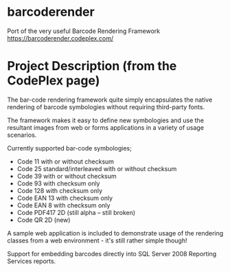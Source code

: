 # barcoderender
Port of the very useful Barcode Rendering Framework https://barcoderender.codeplex.com/

# Project Description (from the CodePlex page)
The bar-code rendering framework quite simply encapsulates the native rendering of barcode symbologies without requiring third-party fonts.

The framework makes it easy to define new symbologies and use the resultant images from web or forms applications in a variety of usage scenarios.

Currently supported bar-code symbologies;

* Code 11 with or without checksum
* Code 25 standard/interleaved with or without checksum
* Code 39 with or without checksum
* Code 93 with checksum only
* Code 128 with checksum only
* Code EAN 13 with checksum only
* Code EAN 8 with checksum only
* Code PDF417 2D (still alpha – still broken)
* Code QR 2D (new)

A sample web application is included to demonstrate usage of the rendering classes from a web environment - it's still rather simple though!

Support for embedding barcodes directly into SQL Server 2008 Reporting Services reports.
